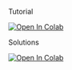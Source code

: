 Tutorial

[![Open In Colab](https://colab.research.google.com/assets/colab-badge.svg)](https://drive.google.com/file/d/1M9Deh3ykBG4Qb2mAb8-fUk8QnMZ363rf/view?usp=sharing)

Solutions

[![Open In Colab](https://colab.research.google.com/assets/colab-badge.svg)](https://drive.google.com/file/d/11SlrFjk-QAody6bOMgJtNP_EczaZeC3Q/view?usp=sharing)
